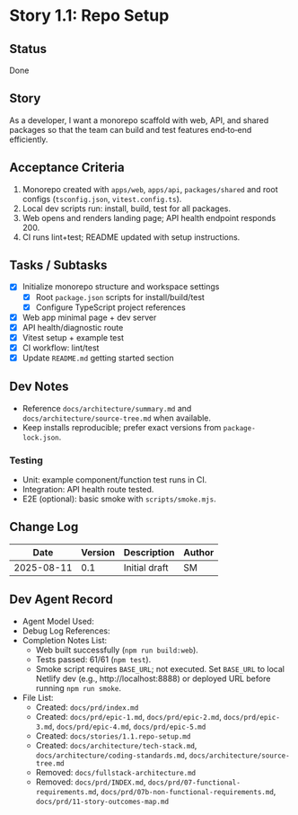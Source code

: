 # Story 1.1: Repo Setup

## Status
Done

## Story
As a developer, I want a monorepo scaffold with web, API, and shared packages so that the team can build and test features end‑to‑end efficiently.

## Acceptance Criteria
1. Monorepo created with `apps/web`, `apps/api`, `packages/shared` and root configs (`tsconfig.json`, `vitest.config.ts`).
2. Local dev scripts run: install, build, test for all packages.
3. Web opens and renders landing page; API health endpoint responds 200.
4. CI runs lint+test; README updated with setup instructions.

## Tasks / Subtasks
- [x] Initialize monorepo structure and workspace settings
  - [x] Root `package.json` scripts for install/build/test
  - [x] Configure TypeScript project references
- [x] Web app minimal page + dev server
- [x] API health/diagnostic route
- [x] Vitest setup + example test
- [x] CI workflow: lint/test
- [x] Update `README.md` getting started section

## Dev Notes
- Reference `docs/architecture/summary.md` and `docs/architecture/source-tree.md` when available.
- Keep installs reproducible; prefer exact versions from `package-lock.json`.

### Testing
- Unit: example component/function test runs in CI.
- Integration: API health route tested.
- E2E (optional): basic smoke with `scripts/smoke.mjs`.

## Change Log
| Date | Version | Description | Author |
|------|---------|-------------|--------|
| 2025-08-11 | 0.1 | Initial draft | SM |

## Dev Agent Record
- Agent Model Used:
- Debug Log References:
- Completion Notes List:
  - Web built successfully (`npm run build:web`).
  - Tests passed: 61/61 (`npm test`).
  - Smoke script requires `BASE_URL`; not executed. Set `BASE_URL` to local Netlify dev (e.g., http://localhost:8888) or deployed URL before running `npm run smoke`.
- File List:
  - Created: `docs/prd/index.md`
  - Created: `docs/prd/epic-1.md`, `docs/prd/epic-2.md`, `docs/prd/epic-3.md`, `docs/prd/epic-4.md`, `docs/prd/epic-5.md`
  - Created: `docs/stories/1.1.repo-setup.md`
  - Created: `docs/architecture/tech-stack.md`, `docs/architecture/coding-standards.md`, `docs/architecture/source-tree.md`
  - Removed: `docs/fullstack-architecture.md`
  - Removed: `docs/prd/INDEX.md`, `docs/prd/07-functional-requirements.md`, `docs/prd/07b-non-functional-requirements.md`, `docs/prd/11-story-outcomes-map.md`
